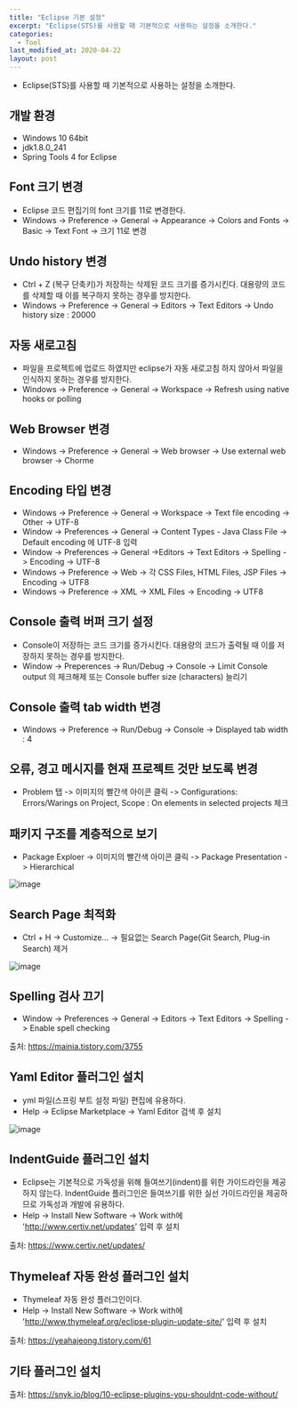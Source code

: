 ```yaml
---
title: "Eclipse 기본 설정"
excerpt: "Eclipse(STS)를 사용할 때 기본적으로 사용하는 설정을 소개한다."
categories:
  - Tool
last_modified_at: 2020-04-22
layout: post
---
```

- Eclipse(STS)를 사용할 때 기본적으로 사용하는 설정을 소개한다.



## 개발 환경
- Windows 10 64bit
- jdk1.8.0_241
- Spring Tools 4 for Eclipse



## Font 크기 변경
- Eclipse 코드 편집기의 font 크기를 11로 변경한다.
- Windows ->  Preference -> General -> Appearance -> Colors and Fonts -> Basic -> Text Font -> 크기 11로 변경



## Undo history 변경
- Ctrl + Z (복구 단축키)가 저장하는 삭제된 코드 크기를 증가시킨다. 대용량의 코드를 삭제할 때 이를 복구하지 못하는 경우를 방지한다.
- Windows ->  Preference -> General -> Editors -> Text Editors -> Undo history size : 20000

## 자동 새로고침
- 파일을 프로젝트에 업로드 하였지만 eclipse가 자동 새로고침 하지 않아서 파일을 인식하지 못하는 경우를 방지한다.
- Windows ->  Preference -> General -> Workspace -> Refresh using native hooks or polling



## Web Browser 변경
- Windows ->  Preference -> General ->  Web browser -> Use external web browser -> Chorme



## Encoding 타입 변경
- Windows ->  Preference -> General -> Workspace -> Text file encoding -> Other -> UTF-8
- Window -> Preferences -> General -> Content Types - Java Class File -> Default encoding 에 UTF-8 입력
- Window -> Preferences -> General ->Editors -> Text Editors -> Spelling -> Encoding -> UTF-8
- Windows ->  Preference -> Web -> 각 CSS Files, HTML Files, JSP Files -> Encoding -> UTF8
- Windows ->  Preference -> XML -> XML Files  -> Encoding -> UTF8



## Console 출력 버퍼 크기 설정
- Console이 저장하는 코드 크기를 증가시킨다. 대용량의 코드가 출력될 때 이를 저장하지 못하는 경우를 방지한다.
- Window -> Preperences -> Run/Debug -> Console -> Limit Console output 의 체크해제 또는 Console buffer size (characters) 늘리기



## Console 출력 tab width 변경
-  Windows ->  Preference -> Run/Debug -> Console -> Displayed tab width : 4



## 오류, 경고 메시지를 현재 프로젝트 것만 보도록 변경
- Problem 탭 -> 이미지의 빨간색 아이콘 클릭 -> Configurations: Errors/Warings on Project,  Scope : On elements in selected projects 체크



## 패키지 구조를 계층적으로 보기
-  Package Exploer -> 이미지의 빨간색 아이콘 클릭 -> Package Presentation -> Hierarchical

![image](/assets/images/2020-04-22-Eclipse1/image1.png)



## Search Page 최적화
- Ctrl + H -> Customize... -> 필요없는 Search Page(Git Search, Plug-in Search) 제거

![image](/assets/images/2020-04-22-Eclipse1/image3.png)



## Spelling 검사 끄기
- Window -> Preferences -> General -> Editors -> Text Editors -> Spelling -> Enable spell checking

출처: <https://mainia.tistory.com/3755>



## Yaml Editor 플러그인 설치
- yml 파일(스프링 부트 설정 파일) 편집에 유용하다.
- Help -> Eclipse Marketplace -> Yaml Editor 검색 후 설치

![image](/assets/images/2020-04-22-Eclipse1/image4.png)



## IndentGuide 플러그인 설치
- Eclipse는 기본적으로 가독성을 위해 들여쓰기(indent)를 위한 가이드라인을 제공하지 않는다. IndentGuide 플러그인은 들여쓰기를 위한 실선 가이드라인을 제공하므로 가독성과 개발에 유용하다.
- Help -> Install New Software -> Work with에 'http://www.certiv.net/updates' 입력 후 설치

출처: <https://www.certiv.net/updates/>



## Thymeleaf 자동 완성 플러그인 설치
- Thymeleaf 자동 완성 플러그인이다.
- Help -> Install New Software -> Work with에 'http://www.thymeleaf.org/eclipse-plugin-update-site/' 입력 후 설치

출처: <https://yeahajeong.tistory.com/61>



## 기타 플러그인 설치
출처: <https://snyk.io/blog/10-eclipse-plugins-you-shouldnt-code-without/>
